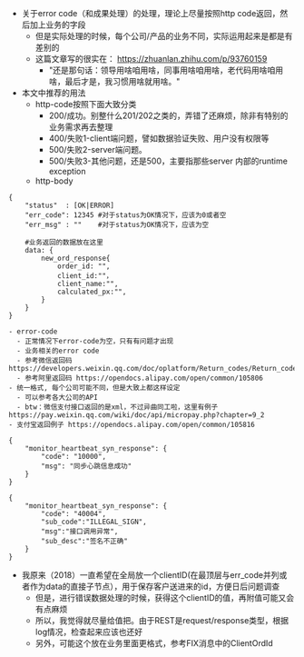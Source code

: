 - 关于error code（和成果处理）的处理，理论上尽量按照http code返回，然后加上业务的字段
  - 但是实际处理的时候，每个公司/产品的业务不同，实际运用起来是都是有差别的
  - 这篇文章写的很实在： https://zhuanlan.zhihu.com/p/93760159
    - "还是那句话：领导用啥咱用啥，同事用啥咱用啥，老代码用啥咱用啥，最后才是，我习惯用啥就用啥。"
- 本文中推荐的用法
  - http-code按照下面大致分类
    - 200/成功。别整什么201/202之类的，弄错了还麻烦，除非有特别的业务需求再去整理
    - 400/失败1-client端问题，譬如数据验证失败、用户没有权限等
    - 500/失败2-server端问题。
    - 500/失败3-其他问题，还是500，主要指那些server 内部的runtime exception
  - http-body
```
{
    "status"  : [OK|ERROR]
    "err_code": 12345 #对于status为OK情况下，应该为0或者空
    "err_msg" : ""    #对于status为OK情况下，应该为空
    
    #业务返回的数据放在这里
    data: {
        new_ord_response{
            order_id: "",
            client_id:""，
            client_name:"",
            calculated_px:"",
        }
    }
}

```
    - error-code
      - 正常情况下error-code为空，只有有问题才出现
      - 业务相关的error code
      - 参考微信返回码 https://developers.weixin.qq.com/doc/oplatform/Return_codes/Return_code_descriptions.html
      - 参考阿里返回码 https://opendocs.alipay.com/open/common/105806
    - 统一格式, 每个公司可能不同，但是大致上都这样设定
      - 可以参考各大公司的API
      - btw：微信支付接口返回的是xml，不过异曲同工啦，这里有例子 https://pay.weixin.qq.com/wiki/doc/api/micropay.php?chapter=9_2
    - 支付宝返回例子 https://opendocs.alipay.com/open/common/105816
```
{
	"monitor_heartbeat_syn_response": {
		"code": "10000",
		"msg": "同步心跳信息成功"
	}
}

{
	"monitor_heartbeat_syn_response": {
		"code": "40004",
		"sub_code":"ILLEGAL_SIGN",
		"msg":"接口调用异常",
		"sub_desc":"签名不正确"
	}
}
```
  - 我原来（2018）一直希望在全局放一个clientID(在最顶层与err_code并列或者作为data的直接子节点），用于保存客户送进来的id，方便日后问题调查
    - 但是，进行错误数据处理的时候，获得这个clientID的值，再附值可能又会有点麻烦
    - 所以，我觉得就尽量给值把。由于REST是request/response类型，根据log情况，检查起来应该也还好
    - 另外，可能这个放在业务里面更格式，参考FIX消息中的ClientOrdId
